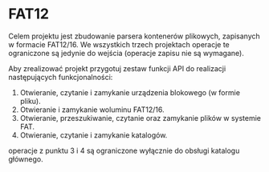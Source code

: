 # FAT12
Celem projektu jest zbudowanie parsera kontenerów plikowych, zapisanych w formacie FAT12/16. We wszystkich trzech projektach operacje te ograniczone są jedynie do wejścia (operacje zapisu nie są wymagane).

Aby zrealizować projekt przygotuj zestaw funkcji API do realizacji następujących funkcjonalności:

1. Otwieranie, czytanie i zamykanie urządzenia blokowego (w formie pliku).
2. Otwieranie i zamykanie woluminu FAT12/16.
3. Otwieranie, przeszukiwanie, czytanie oraz zamykanie plików w systemie FAT.
4. Otwieranie, czytanie i zamykanie katalogów.

operacje z punktu 3 i 4 są ograniczone wyłącznie do obsługi katalogu głównego.
